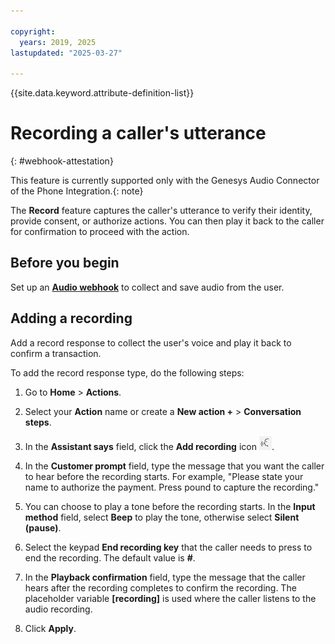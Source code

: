 ```yaml
---

copyright:
  years: 2019, 2025
lastupdated: "2025-03-27"

---
```


{{site.data.keyword.attribute-definition-list}}

# Recording a caller's utterance
{: #webhook-attestation}

This feature is currently supported only with the Genesys Audio Connector of the Phone Integration.{: note}

The **Record** feature captures the caller's utterance to verify their identity, provide consent, or authorize actions. You can then play it back to the caller for confirmation to proceed with the action.

## Before you begin

Set up an [**Audio webhook**](webhook-audio.md) to collect and save audio from the user.

## Adding a recording

Add a record response to collect the user's voice and play it back to confirm a transaction. 

To add the record response type, do the following steps:

1. Go to **Home** > **Actions**.

1. Select your **Action** name or create a **New action +** > **Conversation steps**.

1. In the **Assistant says** field, click the **Add recording** icon ![Recording icon](images/recording-icon.png).

1. In the **Customer prompt** field, type the message that you want the caller to hear before the recording starts. 
For example, "Please state your name to authorize the payment. Press pound to capture the recording."

1. You can choose to play a tone before the recording starts. In the **Input method** field, select **Beep** to play the tone, otherwise select **Silent (pause)**.

1. Select the keypad **End recording key** that the caller needs to press to end the recording. The default value is **#**.

1. In the **Playback confirmation** field, type the message that the caller hears after the recording completes to confirm the recording. The placeholder variable **[recording]** is used where the caller listens to the audio recording.

1. Click **Apply**.

